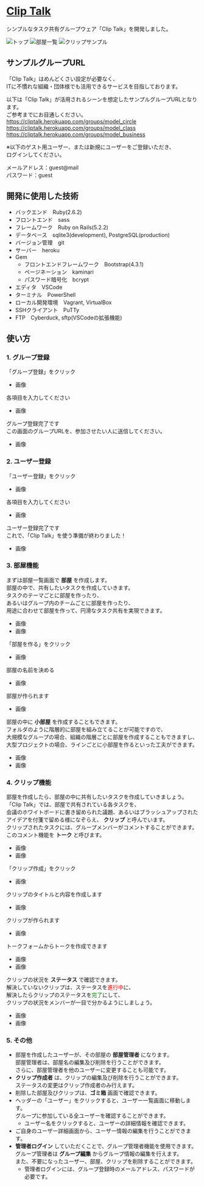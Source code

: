 # [Clip Talk](https://cliptalk.herokuapp.com/)

シンプルなタスク共有グループウェア「Clip Talk」を開発しました。

![トップ](https://user-images.githubusercontent.com/10862638/56632452-cce0fa80-6694-11e9-84a3-2bc56c7d403f.jpg)
![部屋一覧](https://user-images.githubusercontent.com/10862638/56632490-f6018b00-6694-11e9-9631-071bb8998fa0.jpg)
![クリップサンプル](https://user-images.githubusercontent.com/10862638/56632496-fd289900-6694-11e9-8fb7-10819fec470a.jpg)

## サンプルグループURL

「Clip Talk」はめんどくさい設定が必要なく、  
ITに不慣れな組織・団体様でも活用できるサービスを目指しております。

以下は「Clip Talk」が活用されるシーンを想定したサンプルグループURLとなります。  
ご参考までにお目通しください。  
<https://cliptalk.herokuapp.com/groups/model_circle>
<https://cliptalk.herokuapp.com/groups/model_class>
<https://cliptalk.herokuapp.com/groups/model_business>

※以下のゲスト用ユーザー、または新規にユーザーをご登録いただき、  
ログインしてください。

メールアドレス：guest@mail  
パスワード：guest

## 開発に使用した技術

- バックエンド　Ruby(2.6.2)  
- フロントエンド　sass
- フレームワーク　Ruby on Rails(5.2.2)  
- データベース　sqlite3(development), PostgreSQL(production)  
- バージョン管理　git  
- サーバー　heroku
- Gem  
  - フロントエンドフレームワーク　Bootstrap(4.3.1)  
  - ページネーション　kaminari
  - パスワード暗号化　bcrypt
- エディタ　VSCode
- ターミナル　PowerShell
- ローカル開発環境　Vagrant, VirtualBox  
- SSHクライアント　PuTTy
- FTP　Cyberduck, sftp(VSCodeの拡張機能)

## 使い方

### 1. グループ登録

「グループ登録」をクリック
* 画像

各項目を入力してください
* 画像

グループ登録完了です  
この画面のグループURLを、参加させたい人に送信してください。
* 画像

### 2. ユーザー登録

「ユーザー登録」をクリック
* 画像

各項目を入力してください
* 画像

ユーザー登録完了です  
これで、「Clip Talk」を使う準備が終わりました！
* 画像

### 3. 部屋機能

まずは部屋一覧画面で **部屋** を作成します。  
部屋の中で、共有したいタスクを作成していきます。  
タスクのテーマごとに部屋を作ったり、  
あるいはグループ内のチームごとに部屋を作ったり、  
用途に合わせて部屋を作って、円滑なタスク共有を実現できます。
* 画像
* 画像

「部屋を作る」をクリック
* 画像

部屋の名前を決める
* 画像

部屋が作られます
* 画像

部屋の中に **小部屋** を作成することもできます。  
フォルダのように階層的に部屋を組み立てることが可能ですので、  
大規模なグループの場合、組織の階層ごとに部屋を作成することもできますし、  
大型プロジェクトの場合、ラインごとに小部屋を作るといった工夫ができます。
* 画像
* 画像

### 4. クリップ機能

部屋を作成したら、部屋の中に共有したいタスクを作成していきましょう。  
「Clip Talk」では、部屋で共有されている各タスクを、  
会議のホワイトボードに書き留められた議題、あるいはブラッシュアップされたアイデアを付箋で留める様になぞらえ、 **クリップ** と呼んでいます。  
クリップされたタスクには、グループメンバーがコメントすることができます。  
このコメント機能を **トーク** と呼びます。
* 画像
* 画像

「クリップ作成」をクリック
* 画像

クリップのタイトルと内容を作成します
* 画像

クリップが作られます
* 画像

トークフォームからトークを作成できます
* 画像
* 画像

クリップの状況を **ステータス** で確認できます。  
解決していないクリップは、ステータスを<font color="Red">進行中</font>に、  
解決したらクリップのステータスを<font color="Green">完了</font>にして、  
クリップの状況をメンバーが一目で分かるようにしましょう。
* 画像
* 画像

### 5. その他

* 部屋を作成したユーザーが、その部屋の **部屋管理者** になります。  
部屋管理者は、部屋名の編集及び削除を行うことができます。  
さらに、部屋管理者を他のユーザーに変更することも可能です。  
* **クリップ作成者** は、クリップの編集及び削除を行うことができます。  
ステータスの変更はクリップ作成者のみ行えます。  
* 削除した部屋及びクリップは、**ゴミ箱** 画面で確認できます。  
* ヘッダーの「ユーザー」をクリックすると、ユーザー一覧画面に移動します。  
グループに参加している全ユーザーを確認することができます。  
  * ユーザー名をクリックすると、ユーザーの詳細情報を確認できます。  
* ご自身のユーザー詳細画面から、ユーザー情報の編集を行うことができます。  
* **管理者ログイン** していただくことで、グループ管理者機能を使用できます。  
グループ管理者は **グループ編集** からグループ情報の編集を行えます。  
また、不要になったユーザー、部屋、クリップを削除することができます。  
  * 管理者ログインには、グループ登録時のメールアドレス、パスワードが必要です。


